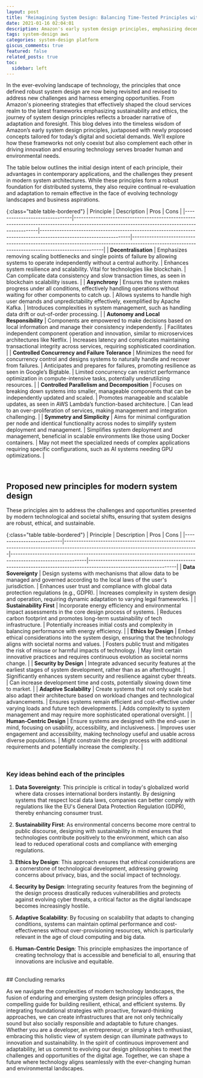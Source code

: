 ```yaml
---
layout: post
title: "Reimagining System Design: Balancing Time-Tested Principles with Modern Innovations"
date: 2021-01-16 02:04:01
description: Amazon's early system design principles, emphasizing decentralization, asynchrony, autonomy, and simplicity, offer timeless wisdom for building scalable and resilient tech systems today.
tags: system-design aws
categories: system-design platform
giscus_comments: true
featured: false
related_posts: true
toc:
  sidebar: left
---
```


In the ever-evolving landscape of technology, the principles that once defined robust system design are now being revisited and revised to address new challenges and harness emerging opportunities. From Amazon's pioneering strategies that effectively shaped the cloud services realm to the latest frameworks emphasizing sustainability and ethics, the journey of system design principles reflects a broader narrative of adaptation and foresight. This blog delves into the timeless wisdom of Amazon’s early system design principles, juxtaposed with newly proposed concepts tailored for today’s digital and societal demands. We’ll explore how these frameworks not only coexist but also complement each other in driving innovation and ensuring technology serves broader human and environmental needs.

The table below outlines the initial design intent of each principle, their advantages in contemporary applications, and the challenges they present in modern system architectures. While these principles form a robust foundation for distributed systems, they also require continual re-evaluation and adaptation to remain effective in the face of evolving technology landscapes and business aspirations.

{:class="table table-bordered"}
| Principle | Description | Pros | Cons |
|-------------------------------|---------------------------------------------------------------------------------------------------------------------------------------------|-------------------------------------------------------------------------------------------------------------------|------------------------------------------------------------------------------------------------------------------------------------------------|
| **Decentralisation** | Emphasizes removing scaling bottlenecks and single points of failure by allowing systems to operate independently without a central authority. | Enhances system resilience and scalability. Vital for technologies like blockchain. | Can complicate data consistency and slow transaction times, as seen in blockchain scalability issues. |
| **Asynchrony** | Ensures the system makes progress under all conditions, effectively handling operations without waiting for other components to catch up. | Allows systems to handle high user demands and unpredictability effectively, exemplified by Apache Kafka. | Introduces complexities in system management, such as handling data drift or out-of-order processing. |
| **Autonomy and Local Responsibility** | Components are empowered to make decisions based on local information and manage their consistency independently. | Facilitates independent component operation and innovation, similar to microservices architectures like Netflix. | Increases latency and complicates maintaining transactional integrity across services, requiring sophisticated coordination. |
| **Controlled Concurrency and Failure Tolerance** | Minimizes the need for concurrency control and designs systems to naturally handle and recover from failures. | Anticipates and prepares for failures, promoting resilience as seen in Google’s Bigtable. | Limited concurrency can restrict performance optimization in compute-intensive tasks, potentially underutilizing resources. |
| **Controlled Parallelism and Decomposition** | Focuses on breaking down systems into smaller, manageable components that can be independently updated and scaled. | Promotes manageable and scalable updates, as seen in AWS Lambda’s function-based architecture. | Can lead to an over-proliferation of services, making management and integration challenging. |
| **Symmetry and Simplicity** | Aims for minimal configuration per node and identical functionality across nodes to simplify system deployment and management. | Simplifies system deployment and management, beneficial in scalable environments like those using Docker containers. | May not meet the specialized needs of complex applications requiring specific configurations, such as AI systems needing GPU optimizations. |

<br />

## Proposed new principles for modern system design

These principles aim to address the challenges and opportunities presented by modern technological and societal shifts, ensuring that system designs are robust, ethical, and sustainable.

{:class="table table-bordered"}
| Principle | Description | Pros | Cons |
|---------------------------|-------------------------------------------------------------------------------------------------------------------------------------|-------------------------------------------------------------------------------------------------------------|------------------------------------------------------------------------------------------------------------------|
| **Data Sovereignty** | Design systems with mechanisms that allow data to be managed and governed according to the local laws of the user's jurisdiction. | Enhances user trust and compliance with global data protection regulations (e.g., GDPR). | Increases complexity in system design and operation, requiring dynamic adaptation to varying legal frameworks. |
| **Sustainability First** | Incorporate energy efficiency and environmental impact assessments in the core design process of systems. | Reduces carbon footprint and promotes long-term sustainability of tech infrastructure. | Potentially increases initial costs and complexity in balancing performance with energy efficiency. |
| **Ethics by Design** | Embed ethical considerations into the system design, ensuring that the technology aligns with societal norms and values. | Fosters public trust and mitigates the risk of misuse or harmful impacts of technology. | May limit certain innovative practices and requires continuous evolution as societal norms change. |
| **Security by Design** | Integrate advanced security features at the earliest stages of system development, rather than as an afterthought. | Significantly enhances system security and resilience against cyber threats. | Can increase development time and costs, potentially slowing down time to market. |
| **Adaptive Scalability** | Create systems that not only scale but also adapt their architecture based on workload changes and technological advancements. | Ensures systems remain efficient and cost-effective under varying loads and future tech developments. | Adds complexity to system management and may require more sophisticated operational oversight. |
| **Human-Centric Design** | Ensure systems are designed with the end-user in mind, focusing on usability, accessibility, and inclusiveness. | Improves user engagement and accessibility, making technology useful and usable across diverse populations. | Might constrain the design process with additional requirements and potentially increase the complexity. |

<br />

### Key ideas behind each of the principles

1. **Data Sovereignty**: This principle is critical in today's globalized world where data crosses international borders instantly. By designing systems that respect local data laws, companies can better comply with regulations like the EU's General Data Protection Regulation (GDPR), thereby enhancing consumer trust.

2. **Sustainability First**: As environmental concerns become more central to public discourse, designing with sustainability in mind ensures that technologies contribute positively to the environment, which can also lead to reduced operational costs and compliance with emerging regulations.

3. **Ethics by Design**: This approach ensures that ethical considerations are a cornerstone of technological development, addressing growing concerns about privacy, bias, and the social impact of technology.

4. **Security by Design**: Integrating security features from the beginning of the design process drastically reduces vulnerabilities and protects against evolving cyber threats, a critical factor as the digital landscape becomes increasingly hostile.

5. **Adaptive Scalability**: By focusing on scalability that adapts to changing conditions, systems can maintain optimal performance and cost-effectiveness without over-provisioning resources, which is particularly relevant in the age of cloud computing and big data.

6. **Human-Centric Design**: This principle emphasizes the importance of creating technology that is accessible and beneficial to all, ensuring that innovations are inclusive and equitable.

<br />
## Concluding remarks

As we navigate the complexities of modern technology landscapes, the fusion of enduring and emerging system design principles offers a compelling guide for building resilient, ethical, and efficient systems. By integrating foundational strategies with proactive, forward-thinking approaches, we can create infrastructures that are not only technically sound but also socially responsible and adaptable to future changes. Whether you are a developer, an entrepreneur, or simply a tech enthusiast, embracing this holistic view of system design can illuminate pathways to innovation and sustainability. In the spirit of continuous improvement and adaptability, let us commit to evolving our design philosophies to meet the challenges and opportunities of the digital age. Together, we can shape a future where technology aligns seamlessly with the ever-changing human and environmental landscapes.
